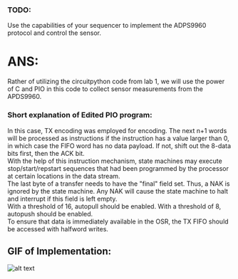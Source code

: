 ### TODO:

Use the capabilities of your sequencer to implement the ADPS9960 protocol and control the sensor.

# ANS:

Rather of utilizing the circuitpython code from lab 1, we will use the power of C and PIO in this code to collect sensor measurements from the APDS9960. <br />

### Short explanation of Edited PIO program:<br />

In this case, TX encoding was employed for encoding. The next n+1 words will be processed as instructions if the instruction has a value larger than 0, in which case the FIFO word has no data payload. If not, shift out the 8-data bits first, then the ACK bit.<br />
With the help of this instruction mechanism, state machines may execute stop/start/repstart sequences that had been programmed by the processor at certain locations in the data stream.<br />
The last byte of a transfer needs to have the "final" field set. Thus, a NAK is ignored by the state machine. Any NAK will cause the state machine to halt and interrupt if this field is left empty.<br />
With a threshold of 16, autopull should be enabled. With a threshold of 8, autopush should be enabled.<br />
To ensure that data is immediately available in the OSR, the TX FIFO should be accessed with halfword writes.<br />

## GIF of Implementation:<br />
![alt text](https://github.com/satyajeetburla/ese519-2022-lab2-2B/blob/main/lab/08_adps_protocol/part-8_2.gif)<br />

